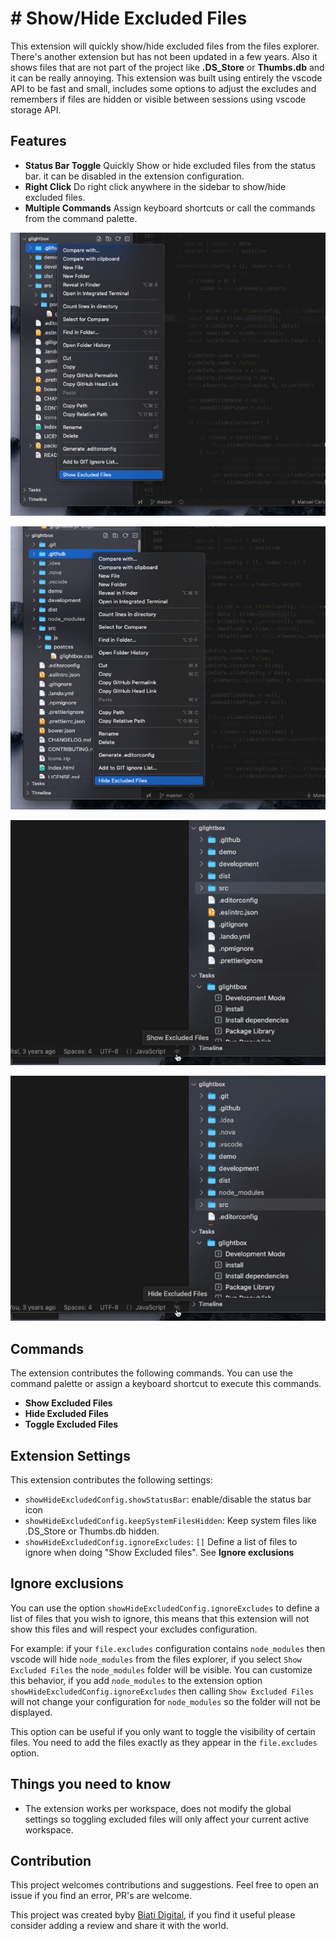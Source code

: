# # Show/Hide Excluded Files

This extension will quickly show/hide excluded files from the files explorer. There's another extension but has not been updated in a few years. Also it shows files that are not part of the project like **.DS_Store** or **Thumbs.db** and it can be really annoying.
This extension was built using entirely the vscode API to be fast and small, includes some options to adjust the excludes and remembers if files are hidden or visible between sessions using vscode storage API.

## Features

- **Status Bar Toggle** Quickly Show or hide excluded files from the status bar. it can be disabled in the extension configuration.
- **Right Click** Do right click anywhere in the sidebar to show/hide excluded files.
- **Multiple Commands** Assign keyboard shortcuts or call the commands from the command palette.

![sidebar show](https://raw.githubusercontent.com/biati-digital/vscode-show-hide-excluded-files/main/assets/show-excluded.jpg)

![sidebar hide](https://raw.githubusercontent.com/biati-digital/vscode-show-hide-excluded-files/main/assets/hide-excluded.jpg)

![statusbar show](https://raw.githubusercontent.com/biati-digital/vscode-show-hide-excluded-files/main/assets/statusbar-show.jpg)

![statusbar hide](https://raw.githubusercontent.com/biati-digital/vscode-show-hide-excluded-files/main/assets/statusbar-hide.jpg)

## Commands

The extension contributes the following commands. You can use the command palette or assign a keyboard shortcut to execute this commands.

- **Show Excluded Files**
- **Hide Excluded Files**
- **Toggle Excluded Files**

## Extension Settings

This extension contributes the following settings:

- `showHideExcludedConfig.showStatusBar`: enable/disable the status bar icon
- `showHideExcludedConfig.keepSystemFilesHidden`: Keep system files like .DS_Store or Thumbs.db hidden.
- `showHideExcludedConfig.ignoreExcludes`: `[]` Define a list of files to ignore when doing "Show Excluded files". See **Ignore exclusions**

## Ignore exclusions

You can use the option `showHideExcludedConfig.ignoreExcludes` to define a list of files that you wish to ignore, this means that this extension will not show this files and will respect your excludes configuration.

For example: if your `file.excludes` configuration contains `node_modules` then vscode will hide `node_modules` from the files explorer, if you select `Show Excluded Files` the `node_modules` folder will be visible. You can customize this behavior, if you add `node_modules` to the extension option `showHideExcludedConfig.ignoreExcludes` then calling
`Show Excluded Files` will not change your configuration for `node_modules` so the folder will not be displayed.

This option can be useful if you only want to toggle the visibility of certain files. You need to add the files exactly as they appear in the `file.excludes` option.

## Things you need to know

- The extension works per workspace, does not modify the global settings so toggling excluded files will only affect your current active workspace.
  
## Contribution

This project welcomes contributions and suggestions. Feel free to open an issue if you find an error, PR's are welcome.

This project was created byby [Biati Digital](https://www.biati.com.mx), if you find it useful please consider adding a review and share it with the world.
